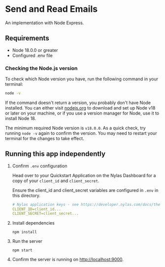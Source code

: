 # Send and Read Emails

An implementation with Node Express.

## Requirements

- Node 18.0.0 or greater
- Configured .env file


### Checking the Node.js version

To check which Node version you have, run the following command in your terminal:

```bash
node -v
```

If the command doesn't return a version, you probably don't have Node installed.  You can either visit [nodejs.org](https://nodejs.org/en/) to download and set up Node v18 or later on your machine, or if you use a version manager for Node, use it to install Node 18.

The minimum required Node version is `v18.0.0`. As a quick check, try running `node -v` again to confirm the version. You may need to restart your terminal for the changes to take effect.

## Running this app independently

1. Confirm `.env` configuration

    Head over to your Quickstart Application on the Nylas Dashboard for a copy of your `client_id` and `client_secret`.

    Ensure the client_id and client_secret variables are configured in `.env` in this directory.

    ```yaml
    # Nylas application keys - see https://developer.nylas.com/docs/the-basics/authentication/authorizing-api-requests/#sdk-authentication
    CLIENT_ID=client_id...
    CLIENT_SECRET=client_secret...
    ```

2. Install dependencies

    ```
    npm install
    ```

3. Run the server

    ```
    npm start
    ```
4. Confirm the server is running on [http://localhost:9000](http://localhost:9000).